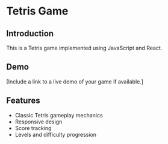 # Tetris Game

## Introduction

This is a Tetris game implemented using JavaScript and React.

## Demo

[Include a link to a live demo of your game if available.]

## Features

- Classic Tetris gameplay mechanics
- Responsive design
- Score tracking
- Levels and difficulty progression
